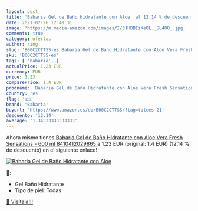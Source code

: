 ```yaml
---
layout: post
title: 'Babaria Gel de Baño Hidratante con Aloe  al 12.14 % de descuento'
date: 2021-02-26 12:48:31
image: 'https://m.media-amazon.com/images/I/31HBBIiKe0L._SL400_.jpg'
comments: true
category: ofertas
author: ring
slug: 'B00C2CTTSS-es Babaria Gel de Baño Hidratante con Aloe Vera Fresh...'
sku: 'B00C2CTTSS-es'
tags: [ 'babaria', ]
actualPrice: 1.23 EUR
currency: EUR
price: 1.23
comparePrice: 1.4 EUR
prodname: 'Babaria Gel de Baño Hidratante con Aloe Vera Fresh Sensations - 600 ml  8410412029865 '
country: 'es'
flag: '🇪🇸'
brand: 'Babaria'
buyurl: 'https://www.amazon.es/dp/B00C2CTTSS/?tag=tolees-21'
descuento: '12.14'
average: '1.34333333333333'
---
```


Ahora mismo tienes [Babaria Gel de Baño Hidratante con Aloe Vera Fresh Sensations - 600 ml  8410412029865 ](https://www.amazon.es/dp/B00C2CTTSS/?tag=tolees-21) a 1.23 EUR (original: 1.4 EUR) (12.14 %  de descuento) en el siguiente enlace!

[![Babaria Gel de Baño Hidratante con Aloe ](https://m.media-amazon.com/images/I/31HBBIiKe0L._SL400_.jpg)](https://www.amazon.es/dp/B00C2CTTSS/?tag=tolees-21)

🔎:

- Gel Baño Hidratante
- Tipo de piel: Todas

[🛒 Visítala!!!](https://www.amazon.es/dp/B00C2CTTSS/?tag=tolees-21)
